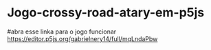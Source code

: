 # Jogo-crossy-road-atary-em-p5js

#abra esse linka para o jogo funcionar
https://editor.p5js.org/gabrielnery14/full/mqLndaPbw
